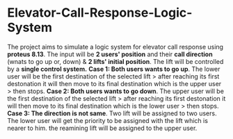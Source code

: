 # Elevator-Call-Response-Logic-System
The project aims to simulate a logic system for elevator call response using **proteus 8.13**. 
The input will be **2 users' position** and their **call direction** (wnats to go up or, down) & **2 lifts' initial position**.
The lift will be controlled by a **single control system.** 
**Case 1: Both users wants to go up**. The lower user will be the first destination of the selected lift > after reaching its first destonation it will then move to its final destination which is the upper user > then stops.
**Case 2: Both users wants to go down**. The upper user will be the first destination of the selected lift > after reaching its first destonation it will then move to its final destination which is the lower user > then stops.
**Case 3: The direction is not same**. Two lift will be assigned to two users. The lower user will get the priority to be assigned with the lift which is nearer to him. the reamining lift will be assigned to the upper user.
